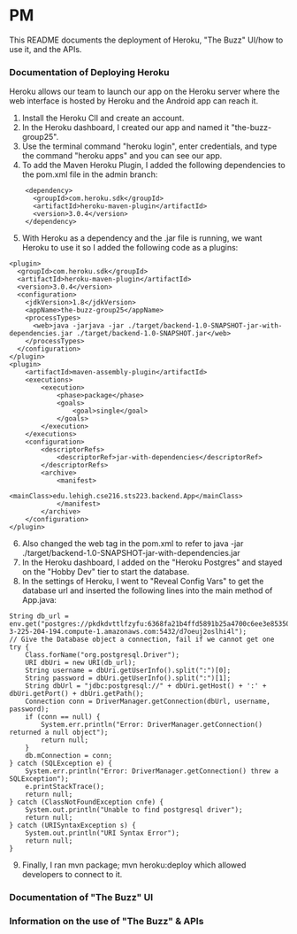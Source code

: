 # PM #

This README documents the deployment of Heroku, "The Buzz" UI/how to use it, and the APIs.

### Documentation of Deploying Heroku ###
Heroku allows our team to launch our app on the Heroku server where the web interface is hosted by Heroku and the Android app can reach it.

1. Install the Heroku ClI and create an account.
2. In the Heroku dashboard, I created our app and named it "the-buzz-group25".
3. Use the terminal command "heroku login", enter credentials, and type the command "heroku apps" and you can see our app.
4. To add the Maven Heroku Plugin, I added the following dependencies to the pom.xml file in the admin branch:
```	
    <dependency>
      <groupId>com.heroku.sdk</groupId>
      <artifactId>heroku-maven-plugin</artifactId>
      <version>3.0.4</version>
    </dependency>
```
5. With Heroku as a dependency and the .jar file is running, we want Heroku to use it so I added the following code as a plugins:
```
<plugin>
  <groupId>com.heroku.sdk</groupId>
  <artifactId>heroku-maven-plugin</artifactId>
  <version>3.0.4</version>
  <configuration>
    <jdkVersion>1.8</jdkVersion>
    <appName>the-buzz-group25</appName>
    <processTypes>
      <web>java -jarjava -jar ./target/backend-1.0-SNAPSHOT-jar-with-dependencies.jar ./target/backend-1.0-SNAPSHOT.jar</web>
    </processTypes>
  </configuration>
</plugin>
<plugin>
    <artifactId>maven-assembly-plugin</artifactId>
    <executions>
        <execution>
            <phase>package</phase>
            <goals>
                <goal>single</goal>
            </goals>
        </execution>
    </executions>
    <configuration>
        <descriptorRefs>
            <descriptorRef>jar-with-dependencies</descriptorRef>
        </descriptorRefs>
        <archive>
            <manifest>
                <mainClass>edu.lehigh.cse216.sts223.backend.App</mainClass>
            </manifest>
        </archive>
    </configuration>
</plugin>
```
6. Also changed the web tag in the pom.xml to refer to java -jar ./target/backend-1.0-SNAPSHOT-jar-with-dependencies.jar
7. In the Heroku dashboard, I added on the "Heroku Postgres" and stayed on the "Hobby Dev" tier to start the database.
8. In the settings of Heroku, I went to "Reveal Config Vars" to get the database url and inserted the following lines into the main method of App.java:
```
String db_url = env.get("postgres://pkdkdvttlfzyfu:6368fa21b4ffd5891b25a4700c6ee3e85350bec637fd33aabd57879c6b97efe1@ec2-3-225-204-194.compute-1.amazonaws.com:5432/d7oeuj2oslhi4l");
// Give the Database object a connection, fail if we cannot get one
try {
    Class.forName("org.postgresql.Driver");
    URI dbUri = new URI(db_url);
    String username = dbUri.getUserInfo().split(":")[0];
    String password = dbUri.getUserInfo().split(":")[1];
    String dbUrl = "jdbc:postgresql://" + dbUri.getHost() + ':' + dbUri.getPort() + dbUri.getPath();
    Connection conn = DriverManager.getConnection(dbUrl, username, password);
    if (conn == null) {
        System.err.println("Error: DriverManager.getConnection() returned a null object");
        return null;
    }
    db.mConnection = conn;
} catch (SQLException e) {
    System.err.println("Error: DriverManager.getConnection() threw a SQLException");
    e.printStackTrace();
    return null;
} catch (ClassNotFoundException cnfe) {
    System.out.println("Unable to find postgresql driver");
    return null;
} catch (URISyntaxException s) {
    System.out.println("URI Syntax Error");
    return null;
}
```
9. Finally, I ran mvn package; mvn heroku:deploy which allowed developers to connect to it.

### Documentation of "The Buzz" UI ###

### Information on the use of "The Buzz" & APIs ###